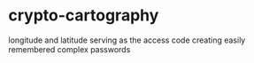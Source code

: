crypto-cartography
==================

 longitude and latitude serving as the access code creating easily remembered complex passwords
